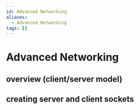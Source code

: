 ```yaml
---
id: Advanced Networking
aliases:
  - Advanced Networking
tags: []
---
```


# Advanced Networking

## overview (client/server model)
## creating server and client sockets
